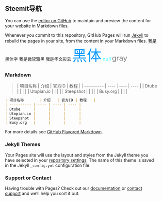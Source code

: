 ## Steemit导航

You can use the [editor on GitHub](https://github.com/steemitwang/blog/edit/master/README.md) to maintain and preview the content for your website in Markdown files.

Whenever you commit to this repository, GitHub Pages will run [Jekyll](https://jekyllrb.com/) to rebuild the pages in your site, from the content in your Markdown files.
<font face="黑体">我是黑体字</font>
<font face="微软雅黑">我是微软雅黑</font>
<font face="STCAIYUN">我是华文彩云</font>
<font color=#0099ff size=12 face="黑体">黑体</font>
<font color=#00ffff size=3>null</font>
<font color=gray size=5>gray</font>

### Markdown

>| 项目名称       | 介绍   | 官方ID | 教程   |
| ---------- | ---- | ---- | ---- |
| Dtube      |      |      |      |
| Utopian.io |      |      |      |
| Steepshot  |      |      |      |
| Busy.org   |      |      |      |

```markdown
| 项目名称       | 介绍   | 官方ID | 教程   |
| ---------- | ---- | ---- | ---- |
| Dtube      |      |      |      |
| Utopian.io |      |      |      |
| Steepshot  |      |      |      |
| Busy.org   |      |      |      |
```

For more details see [GitHub Flavored Markdown](https://guides.github.com/features/mastering-markdown/).

### Jekyll Themes

Your Pages site will use the layout and styles from the Jekyll theme you have selected in your [repository settings](https://github.com/steemitwang/blog/settings). The name of this theme is saved in the Jekyll `_config.yml` configuration file.

### Support or Contact

Having trouble with Pages? Check out our [documentation](https://help.github.com/categories/github-pages-basics/) or [contact support](https://github.com/contact) and we’ll help you sort it out.
